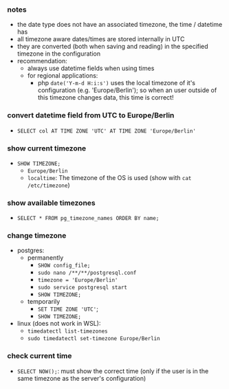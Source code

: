 ### notes

- the date type does not have an associated timezone, the time / datetime has
- all timezone aware dates/times are stored internally in UTC
- they are converted (both when saving and reading) in the specified timezone in the configuration
- recommendation:
  - always use datetime fields when using times  
  - for regional applications:
    - php `date('Y-m-d H:i:s')` uses the local timezone of it's configuration (e.g. 'Europe/Berlin'); so when an user outside of this timezone changes data, this time is correct!

### convert datetime field from UTC to Europe/Berlin

  - `SELECT col AT TIME ZONE 'UTC' AT TIME ZONE 'Europe/Berlin'`

### show current timezone

- `SHOW TIMEZONE;`
  - `Europe/Berlin`
  - `localtime`: The timezone of the OS is used (show with `cat /etc/timezone`)

### show available timezones

- `SELECT * FROM pg_timezone_names ORDER BY name;`

### change timezone

- postgres:
  - permanently
    - `SHOW config_file;`
    - `sudo nano /**/**/postgresql.conf`
    - `timezone = 'Europe/Berlin'`
    - `sudo service postgresql start`
    - `SHOW TIMEZONE;`
  - temporarily
    - `SET TIME ZONE 'UTC'`;
    - `SHOW TIMEZONE;`
- linux (does not work in WSL):
  - `timedatectl list-timezones`
  - `sudo timedatectl set-timezone Europe/Berlin`

### check current time

- `SELECT NOW();`: must show the correct time (only if the user is in the same timezone as the server's configuration)

